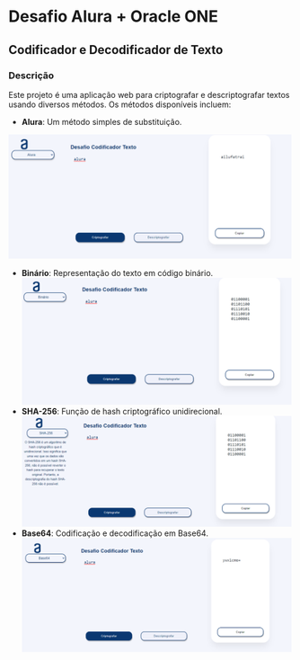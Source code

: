 # Desafio Alura + Oracle ONE

## Codificador e Decodificador de Texto

### Descrição

Este projeto é uma aplicação web para criptografar e descriptografar textos usando diversos métodos. Os métodos disponíveis incluem:

- **Alura**: Um método simples de substituição.

![alt text](image.png)
- **Binário**: Representação do texto em código binário.
![alt text](image-1.png)
- **SHA-256**: Função de hash criptográfico unidirecional.
![alt text](image-2.png)
- **Base64**: Codificação e decodificação em Base64.
![alt text](image-3.png)
